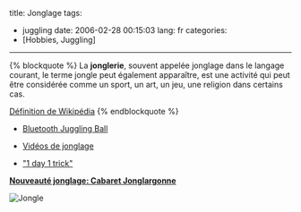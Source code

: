 title: Jonglage
tags:
- juggling
date: 2006-02-28 00:15:03
lang: fr
categories:
- [Hobbies, Juggling]
---

{% blockquote %}
La **jonglerie**, souvent appelée jonglage dans le langage courant, le terme jongle peut également apparaître, est une activité qui peut être considérée comme un sport, un art, un jeu, une religion dans certains cas.

[Définition de Wikipédia](http://fr.wikipedia.org/wiki/Jonglage)
{% endblockquote %}

- [Bluetooth Juggling Ball](/blog/cat/bluetooth-juggling-ball)

- [Vidéos de jonglage](/blog/cat/videos)

- ["1 day 1 trick"](/blog/cat/1day1trick)

[**Nouveauté jonglage: Cabaret Jonglargonne**](/blog/video-du-cabaret-jonglargonne)

![Jongle](/images/posts/jonglage/neyric-5clubs.jpg)
